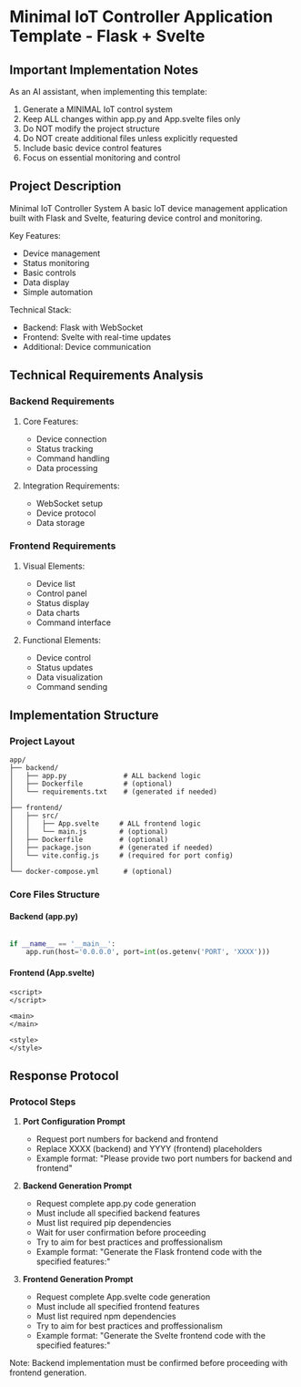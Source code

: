 # Minimal IoT Controller Application Template - Flask + Svelte

## Important Implementation Notes

As an AI assistant, when implementing this template:
1. Generate a MINIMAL IoT control system
2. Keep ALL changes within app.py and App.svelte files only
3. Do NOT modify the project structure
4. Do NOT create additional files unless explicitly requested
5. Include basic device control features
6. Focus on essential monitoring and control

## Project Description

Minimal IoT Controller System
A basic IoT device management application built with Flask and Svelte, featuring device control and monitoring.

Key Features:
- Device management
- Status monitoring
- Basic controls
- Data display
- Simple automation

Technical Stack:
- Backend: Flask with WebSocket
- Frontend: Svelte with real-time updates
- Additional: Device communication

## Technical Requirements Analysis

### Backend Requirements
1. Core Features:
   - Device connection
   - Status tracking
   - Command handling
   - Data processing

2. Integration Requirements:
   - WebSocket setup
   - Device protocol
   - Data storage

### Frontend Requirements
1. Visual Elements:
   - Device list
   - Control panel
   - Status display
   - Data charts
   - Command interface

2. Functional Elements:
   - Device control
   - Status updates
   - Data visualization
   - Command sending

## Implementation Structure

### Project Layout
```plaintext
app/
├── backend/
│   ├── app.py              # ALL backend logic
│   ├── Dockerfile          # (optional)
│   └── requirements.txt    # (generated if needed)
│
├── frontend/
│   ├── src/
│   │   ├── App.svelte     # ALL frontend logic
│   │   └── main.js        # (optional)
│   ├── Dockerfile         # (optional)
│   ├── package.json       # (generated if needed)
│   └── vite.config.js     # (required for port config)
│
└── docker-compose.yml      # (optional)
```

### Core Files Structure

#### Backend (app.py)
```python

if __name__ == '__main__':
    app.run(host='0.0.0.0', port=int(os.getenv('PORT', 'XXXX')))
```

#### Frontend (App.svelte)
```svelte
<script>
</script>

<main>
</main>

<style>
</style>
```

## Response Protocol

### Protocol Steps

1. **Port Configuration Prompt**
   - Request port numbers for backend and frontend
   - Replace XXXX (backend) and YYYY (frontend) placeholders
   - Example format: "Please provide two port numbers for backend and frontend"

2. **Backend Generation Prompt**
   - Request complete app.py code generation
   - Must include all specified backend features
   - Must list required pip dependencies
   - Wait for user confirmation before proceeding
   - Try to aim for best practices and proffessionalism
   - Example format: "Generate the Flask frontend code with the specified features:"

3. **Frontend Generation Prompt**
   - Request complete App.svelte code generation
   - Must include all specified frontend features
   - Must list required npm dependencies
   - Try to aim for best practices and proffessionalism
   - Example format: "Generate the Svelte frontend code with the specified features:"

Note: Backend implementation must be confirmed before proceeding with frontend generation.